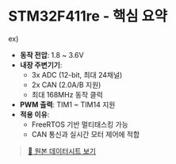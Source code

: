 # STM32F411re - 핵심 요약


ex)
- **동작 전압**: 1.8 ~ 3.6V
- **내장 주변기기**:
  - 3x ADC (12-bit, 최대 24채널)
  - 2x CAN (2.0A/B 지원)
  - 최대 168MHz 동작 클럭
- **PWM 출력**: TIM1 ~ TIM14 지원
- **적용 이유**:
  - FreeRTOS 기반 멀티태스킹 가능
  - CAN 통신과 실시간 모터 제어에 적합

> [📄 원본 데이터시트 보기](./stm32f407_datasheet.pdf)